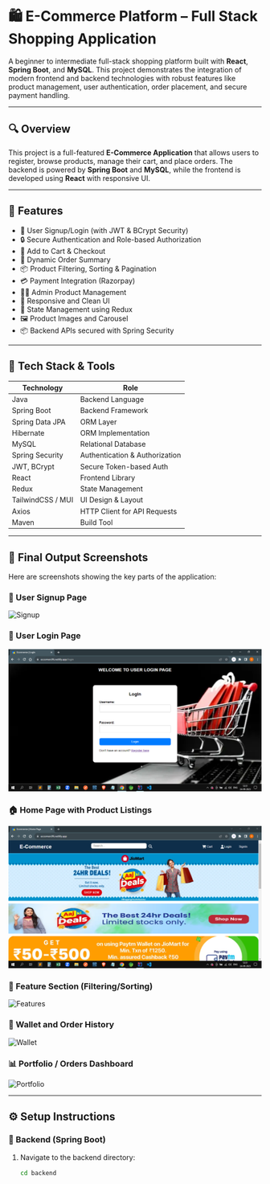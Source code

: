 # 🛍️ E-Commerce Platform – Full Stack Shopping Application

A beginner to intermediate full-stack shopping platform built with **React**, **Spring Boot**, and **MySQL**. This project demonstrates the integration of modern frontend and backend technologies with robust features like product management, user authentication, order placement, and secure payment handling.

---

## 🔍 Overview

This project is a full-featured **E-Commerce Application** that allows users to register, browse products, manage their cart, and place orders. The backend is powered by **Spring Boot** and **MySQL**, while the frontend is developed using **React** with responsive UI.

---

## 🚀 Features

- 👤 User Signup/Login (with JWT & BCrypt Security)  
- 🔒 Secure Authentication and Role-based Authorization  
- 🛒 Add to Cart & Checkout  
- 🧾 Dynamic Order Summary  
- 📦 Product Filtering, Sorting & Pagination  
- 💳 Payment Integration (Razorpay)  
- 🧑‍💼 Admin Product Management  
- 📱 Responsive and Clean UI  
- 🧠 State Management using Redux  
- 🖼️ Product Images and Carousel  
- 📦 Backend APIs secured with Spring Security  

---

## 🧩 Tech Stack & Tools

| Technology       | Role                            |
|------------------|----------------------------------|
| Java             | Backend Language                |
| Spring Boot      | Backend Framework               |
| Spring Data JPA  | ORM Layer                       |
| Hibernate        | ORM Implementation              |
| MySQL            | Relational Database             |
| Spring Security  | Authentication & Authorization  |
| JWT, BCrypt      | Secure Token-based Auth         |
| React            | Frontend Library                |
| Redux            | State Management                |
| TailwindCSS / MUI| UI Design & Layout              |
| Axios            | HTTP Client for API Requests    |
| Maven            | Build Tool                      |

---

## 📸 Final Output Screenshots

Here are screenshots showing the key parts of the application:

### 📝 User Signup Page
![Signup](./ecomShot/signup.png)

### 🔐 User Login Page
![Login](./ecomShot/login.png)

### 🏠 Home Page with Product Listings
![Home](./ecomShot/home.png)

### 🎯 Feature Section (Filtering/Sorting)
![Features](./ecomShot/features.png)

### 💼 Wallet and Order History
![Wallet](./ecomShot/wallet.png)

### 📊 Portfolio / Orders Dashboard
![Portfolio](./ecomShot/portfolio.png)

---

## ⚙️ Setup Instructions

### 🔧 Backend (Spring Boot)

1. Navigate to the backend directory:
   ```bash
   cd backend

